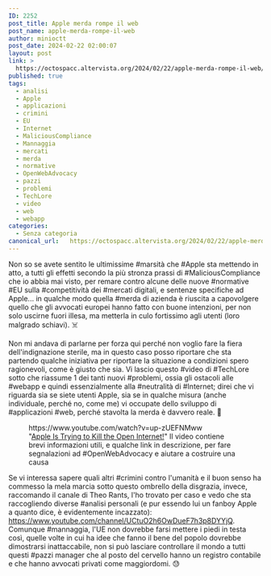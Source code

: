 ```yaml
---
ID: 2252
post_title: Apple merda rompe il web
post_name: apple-merda-rompe-il-web
author: minioctt
post_date: 2024-02-22 02:00:07
layout: post
link: >
  https://octospacc.altervista.org/2024/02/22/apple-merda-rompe-il-web/
published: true
tags:
  - analisi
  - Apple
  - applicazioni
  - crimini
  - EU
  - Internet
  - MaliciousCompliance
  - Mannaggia
  - mercati
  - merda
  - normative
  - OpenWebAdvocacy
  - pazzi
  - problemi
  - TechLore
  - video
  - web
  - webapp
categories:
  - Senza categoria
canonical_url:   https://octospacc.altervista.org/2024/02/22/apple-merda-rompe-il-web/
---
```

<!-- wp:paragraph -->
<p>Non so se avete sentito le ultimissime #marsità che #Apple sta mettendo in atto, a tutti gli effetti secondo la più stronza prassi di #MaliciousCompliance che io abbia mai visto, per remare contro alcune delle nuove #normative #EU sulla #competitività dei #mercati digitali, e sentenze specifiche ad Apple... in qualche modo quella #merda di azienda è riuscita a capovolgere quello che gli avvocati europei hanno fatto con buone intenzioni, per non solo uscirne fuori illesa, ma metterla in culo fortissimo agli utenti (loro malgrado schiavi). ☠️</p>
<!-- /wp:paragraph -->

<!-- wp:paragraph -->
<p>Non mi andava di parlarne per forza qui perché non voglio fare la fiera dell'indignazione sterile, ma in questo caso posso riportare che sta partendo qualche iniziativa per riportare la situazione a condizioni spero ragionevoli, come è giusto che sia. Vi lascio questo #video di #TechLore sotto che riassume 1 dei tanti nuovi #problemi, ossia gli ostacoli alle #webapp e quindi essenzialmente alla #neutralità di #Internet; direi che vi riguarda sia se siete utenti Apple, sia se in qualche misura (anche individuale, perché no, come me) vi occupate dello sviluppo di #applicazioni #web, perché stavolta la merda è davvero reale. 🥹</p>
<!-- /wp:paragraph -->

<!-- wp:paragraph -->
<p></p>
<!-- /wp:paragraph -->

<!-- wp:embed {"url":"https://www.youtube.com/watch?v=up-zUEFNMww","providerNameSlug":"youtube","responsive":true} -->
<figure class="wp-block-embed is-provider-youtube wp-block-embed-youtube"><div class="wp-block-embed__wrapper">
https://www.youtube.com/watch?v=up-zUEFNMww
</div><figcaption class="wp-element-caption">"<a href="https://www.youtube.com/watch?v=up-zUEFNMww">Apple Is Trying to Kill the Open Internet!</a>" Il video contiene brevi informazioni utili, e qualche link in descrizione, per fare segnalazioni ad #OpenWebAdvocacy e aiutare a costruire una causa</figcaption></figure>
<!-- /wp:embed -->

<!-- wp:paragraph -->
<p></p>
<!-- /wp:paragraph -->

<!-- wp:paragraph -->
<p>Se vi interessa sapere quali altri #crimini contro l'umanità e il buon senso ha commesso la mela marcia sotto questo ombrello della disgrazia, invece, raccomando il canale di Theo Rants, l'ho trovato per caso e vedo che sta raccogliendo diverse #analisi personali (e pur essendo lui un fanboy Apple a quanto dice, è evidentemente incazzato): <a href="https://www.youtube.com/channel/UCtuO2h6OwDueF7h3p8DYYjQ">https://www.youtube.com/channel/UCtuO2h6OwDueF7h3p8DYYjQ</a>. Comunque #mannaggia, l'UE non dovrebbe farsi mettere i piedi in testa così, quelle volte in cui ha idee che fanno il bene del popolo dovrebbe dimostrarsi inattaccabile, non si può lasciare controllare il mondo a tutti questi #pazzi manager che al posto del cervello hanno un registro contabile e che hanno avvocati privati come maggiordomi. 😓</p>
<!-- /wp:paragraph -->